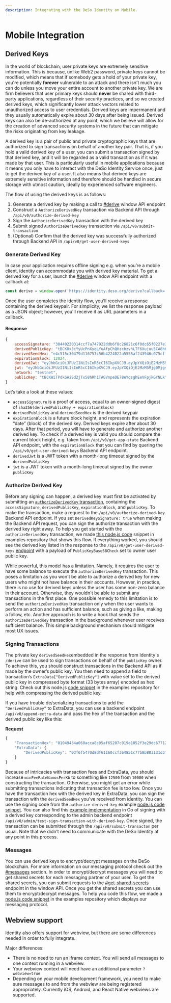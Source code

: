 ```yaml
---
description: Integrating with the DeSo Identity on Mobile.
---
```


# Mobile Integration

## Derived Keys

In the world of blockchain, user private keys are extremely sensitive information. This is because, unlike Web2 password, private keys cannot be modified, which means that if somebody gets a hold of your private key, you're potentially **forever** vulnerable to an attack and there isn't much you can do unless you move your entire account to another private key. We are firm believers that user primary keys should **never** be shared with third-party applications, regardless of their security practices, and so we created derived keys, which significantly lower attack vectors related to unauthorized access to user credentials. Derived keys are impermanent and they usually automatically expire about 30 days after being issued. Derived keys can also be de-authorized at any point, which we believe will allow for the creation of advanced security systems in the future that can mitigate the risks originating from key leakage.

A derived key is a pair of public and private cryptographic keys that are authorized to sign transactions on behalf of another key pair. That is, if you hold a valid derived key of a user, you can submit a transaction signed by that derived key, and it will be regarded as a valid transaction as if it was made by that user. This is particularly useful in mobile applications because it means you only have to interact with the DeSo Identity Service once, just to get the derived key of a user. It also means that derived keys are extremely sensitive information and therefore should be handled in secure storage with utmost caution, ideally by experienced software engineers.

The flow of using the derived keys is as follows:

1. Generate a derived key by making a call to [#derive](window-api/#derive "mention") window API endpoint
2. Construct a `AuthorizeDerivedKey` transaction via Backend API through `/api/v0/authorize-derived-key`
3. Sign the `AuthorizeDerivedKey` transaction with the derived key
4. Submit signed `AuthorizeDerivedKey` transaction via `/api/v0/submit-transaction`
5. (Optional) Confirm that the derived key was successfully authorized through Backend API in `/api/v0/get-user-derived-keys`

### Generate Derived Key

In case your application requires offline signing e.g. when you’re a mobile client, identity can accommodate you with derived key material. To get a derived key for a user, launch the [#derive](window-api/#derive "mention") window API endpoint with a callback at:

```javascript
const derive = window.open('https://identity.deso.org/derive?callback=...');
```

Once the user completes the identity flow, you’ll receive a response containing the derived keypair. For simplicity, we list the response payload as a JSON object; however, you'll receive it as URL parameters in a callback.&#x20;

#### Response

```javascript
{
    accessSignature: "30440220314ccf7a747922ddb6f8c26821c6f0dc65f0227e15014fb5e728f96abed841e2022033aace1f75eb35479d07273ff8bf1a959af75209743ced23939210f824d5321f",
    derivedPublicKey: "tBCKUx3cYyUcPnXyqLYuAfpChQHzcbzvhLTF6Xujuu5CA8hKaHPwTo",
    derivedSeedHex: "e4c515c30479d116757c56b4224022a5558af243946c075cff6ae2ec67fd3748",
    expirationBlock: 12024,
    derivedJwt: "eyJhbGciOiJFUzI1NiIsInR5cCI6IkpXVCJ9.eyJpYXQiOjE2MzM5Mjg0MjgsImV4cCI6MTYzNjUyMDQyOH0.dvbNwcOUz2bzEMC79nyxzIJGI_3NoMUw59VAI6qdLGNy6x5YC9u0MsFcrDhuL-i8Y66gIQXq0VzgeIzNThxisg",
    jwt: "eyJhbGciOiJFUzI1NiIsInR5cCI6IkpXVCJ9.eyJpYXQiOjE2MzM5Mjg0MjgsImV4cCI6MTYzNjUyMDQyOH0.4zyR0kgXIeO6P94TuGWbxxr3fHUoIyJWv4GGMAxP6gfz6UMwSSej85ZJe_N5JYYcvk_vHWhnj0CcXfGQtNMQ8Q",
    network: "testnet",
    publicKey: "tBCKWiTPdkGAiSd2jTx58hRh1TAGVnpeDE78eYqsghEeVFpjkGYNLk",
}
```

Let’s take a look at these values:

* `accessSignature` is a proof of access, equal to an owner-signed digest of `sha256(derivedPublicKey + expirationBlock)`
* `derivedPublicKey` and `derivedSeedHex` is the derived keypair
* `expirationBlock` is a future block height, and represents the expiration “date” (block) of the derived key. Derived keys expire after about 30 days. After that period, you will have to generate and authorize another derived key. To check if a derived key is valid you should compare the current block height, e.g. taken from `/api/v0/get-app-state` Backend API endpoint, with the `expirationBlock` that you can find by quering the `/api/v0/get-user-derived-keys` Backend API endpoint.
* `derivedJwt` is a JWT token with a month-long timeout signed by the `derivedPublicKey`
* `jwt` is a JWT token with a month-long timeout signed by the owner `publicKey`

### Authorize Derived Key

Before any signing can happen, a derived key must first be activated by submitting an [`authorizeDerivedKey` transaction](https://docs.deso.org/devs/backend-api#authorize-derived-key), containing the `accessSignature`, `derivedPublicKey`, `expirationBlock`, and `publicKey`. To make the transaction, make a request to the `/api/v0/authorize-derived-key` Backend API endpoint. If you set `DerivedKeySignature: true` when making the Backend API request, you can sign the authorize transaction with the derived key right away. To help you get started with the `authorizeDerivedKey` transaction, we made [this node.js code](https://github.com/deso-protocol/examples/tree/main/identity/authorize-derived-key) snippet in examples repository that shows this flow. If everything worked, you should see the derived key listed in the response to the `/api/v0/get-user-derived-keys` [endpoint](https://github.com/deso-protocol/backend/blob/f70d89a/routes/user.go#L2559) with a payload of `PublicKeyBase58Check` set to owner user public key.

While powerful, this model has a limitation. Namely, it requires the user to have some balance to execute the `authorizeDerivedKey` transaction. This poses a limitation as you won't be able to authorize a derived key for new users who might not have balance in their accounts. However, in practice, there is no use for derived keys unless the user has some non-zero balance in their account. Otherwise, they wouldn't be able to submit any transactions in the first place. One possible remedy to this limitation is to send the `authorizeDerivedKey` transaction only when the user wants to perform an action and has sufficient balance, such as giving a like, making a follow, etc. Another approach is to write a hook that sends the `authorizeDerivedKey` transaction in the background whenever user receives sufficient balance. This simple background mechanism should mitigate most UX issues.

### Signing Transactions

The private key `derivedSeedHex`embedded in the response from Identity's `/derive` can be used to sign transactions on behalf of the `publicKey` owner. To achieve this, you should construct transactions in the Backend API as if made by the owner’s public key. You then need to append a field to transaction’s `ExtraData["DerivedPublicKey"]` with value set to the derived public key in compressed byte format (33 bytes array) encoded as hex string. Check out this node.js [code snippet](https://github.com/deso-protocol/examples/tree/main/identity/compress-public-key) in the examples repository for help with compressing the derived public key.

If you have trouble de/serializing transactions to add the `“DerivedPublicKey”` to ExtraData, you can use a backend endpoint `/api/v0/append-extra-data` and pass the hex of the transaction and the derived public key like this:

**Request**

```javascript
{
    "TransactionHex": "01049434a060acca8c05af65207c019e1052f3e29dc677125ce8a1833ac72e2b2d010102a7af43768408e8b8f5bacc8d0658f36bb27c7ecb81b88e210d7be4e54861a40bcf980c0a21669d2ac6caefa5af9c6bb60d28b30f78d918d5b5b9ee3b5ae986818dc07eee84012102a7af43768408e8b8f5bacc8d0658f36bb27c7ecb81b88e210d7be4e54861a40b0000",
    "ExtraData": { 
        "DerivedPublicKey": "03f6f5470d8df61160ccf364851c77b8b803131d3f1e8092301178e2fdcec15206"
    }
}
```

Because of intricacies with transaction fees and ExtraData, you should increase `minFeeRateNanosPerKb` to something like `12500` from `10000` when constructing the transaction. Otherwise, you might get an error while submitting transactions indicating that transaction fee is too low.  Once you have the transaction hex with the derived key in ExtraData, you can sign the transaction with the `derivedSeedHex` you’ve received from identity. You can use the signing code from the `authorize-derived-key` example [node.js code snippet](https://github.com/deso-protocol/examples/tree/main/identity/authorize-derived-key). You can also find this [example implementation](https://github.com/deso-protocol/backend/blob/f70d89a196cfc42ca3e32a1b80ed9935380a91be/routes/admin\_transaction.go#L349) in Go of signing with a derived key corresponding to the admin backend endpoint `/api/v0/admin/test-sign-transaction-with-derived-key`. Once signed, the transaction can be submitted through the `/api/v0/submit-transacton` per usual. Note that we didn’t need to communicate with the DeSo Identity at any point in this process.

### Messages

You can use derived keys to encrypt/decrypt messages on the DeSo blockchain. For more information on our messaging protocol check out the [#messages](identity.md#messages "mention") section. In order to encrypt/decrypt messages you will need to get shared secrets for each messaging partner of your user. To get the shared secrets, you can submit requests to the [#get-shared-secrets](window-api/#get-shared-secrets "mention") endpoint in the window API. Once you get the shared secrets you can use them to encrypt/decrypt messages. To help you code this flow, we made a [node.js code snippet](https://github.com/deso-protocol/examples/tree/main/identity/messages-shared-secret) in the examples repository which displays our messaging protocol.

## Webview support

Identity also offers support for webview, but there are some differences needed in order to fully integrate.

Major differences:

* There is no need to run an iframe context. You will send all messages to one context running in a webview.
* Your webview context will need have an additional parameter `?webview=true`
* Depending on your mobile development framework, you need to make sure messages to and from the webview are being registered appropriately. Currently iOS, Android, and React Native webviews are supported.

